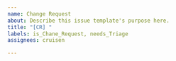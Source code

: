 ```yaml
---
name: Change Request
about: Describe this issue template's purpose here.
title: "[CR] "
labels: is_Chane_Request, needs_Triage
assignees: cruisen

---
```



